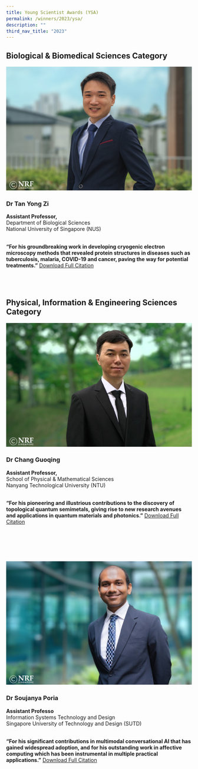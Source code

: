 ```yaml
---
title: Young Scientist Awards (YSA)
permalink: /winners/2023/ysa/
description: ""
third_nav_title: "2023"
---
```

## Biological &amp; Biomedical Sciences Category

![Dr Tan Yong Zi](/images/Winners/2023/2023-ysa-tyz.jpg)
### **Dr Tan Yong Zi**

<b>Assistant Professor,</b><br>
Department of Biological Sciences<br>
National University of Singapore (NUS)<br><br>

**“For his groundbreaking work in developing cryogenic electron microscopy methods that revealed protein structures in diseases such as tuberculosis, malaria, COVID-19 and cancer, paving the way for potential treatments.”**
[Download Full Citation](/files/Citations/2023/2023-ysa-citation-dr-tan-yong-zi.pdf)
<br><br>
<br><br>
## Physical, Information &amp; Engineering Sciences Category
![Dr Chang Guoqing](/images/Winners/2023/2023-ysa-cg.jpg)
### **Dr Chang Guoqing** 


<b>Assistant Professor,</b><br>
School of Physical &amp; Mathematical Sciences<br>
Nanyang Technological University (NTU)<br><br>

**“For his pioneering and illustrious contributions to the discovery of topological quantum semimetals, giving rise to new research avenues and applications in quantum materials and photonics.”**
[Download Full Citation](/files/Citations/2023/2023-ysa-citation-dr-chang-guoqing.pdf)
<br><br>
<br><br>

<br><br>
![Dr Soujanya Poria](/images/Winners/2023/2023-ysa-sp.jpg)
### **Dr Soujanya Poria**

<b>Assistant Professo</b><br>
Information Systems Technology and Design<br>
Singapore University of Technology and Design (SUTD)<br><br>

**“For his significant contributions in multimodal conversational AI that has gained widespread adoption, and for his outstanding work in affective computing which has been instrumental in multiple practical applications.”**
[Download Full Citation](/files/Citations/2023/2023-ysa-citation-dr-soujanya-poria.pdf)
<br><br>
<br><br>
